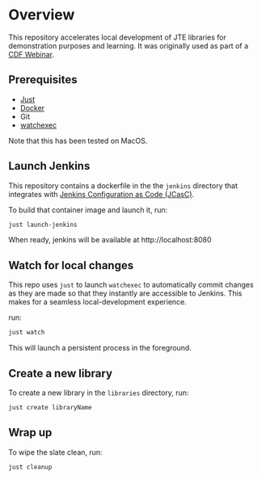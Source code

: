 # Overview

This repository accelerates local development of JTE libraries for demonstration purposes and learning.
It was originally used as part of a [CDF Webinar](https://www.youtube.com/watch?v=FYLaoqn0pDE).

## Prerequisites

* [Just](https://github.com/casey/just)
* [Docker](https://www.docker.com/get-started)
* Git
* [watchexec](https://github.com/watchexec/watchexec)

Note that this has been tested on MacOS.
  
## Launch Jenkins

This repository contains a dockerfile in the the `jenkins` directory that integrates with [Jenkins Configuration as Code (JCasC)](https://github.com/jenkinsci/configuration-as-code-plugin). 

To build that container image and launch it, run: 

``` bash
just launch-jenkins
```

When ready, jenkins will be available at http://localhost:8080

## Watch for local changes

This repo uses `just` to launch `watchexec` to automatically commit changes as they are made so that they instantly are accessible to Jenkins. This makes for a seamless local-development experience.

run: 

``` bash
just watch
```
This will launch a persistent process in the foreground.

## Create a new library

To create a new library in the `libraries` directory, run: 

``` bash
just create libraryName
```

## Wrap up

To wipe the slate clean, run: 

``` bash
just cleanup
```
